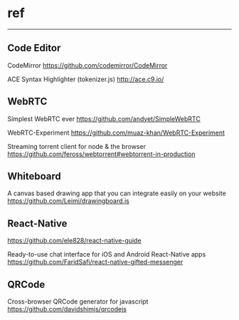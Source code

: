 # ref
------

## Code Editor

CodeMirror https://github.com/codemirror/CodeMirror

ACE Syntax Highlighter (tokenizer.js) http://ace.c9.io/


## WebRTC

Simplest WebRTC ever https://github.com/andyet/SimpleWebRTC

WebRTC-Experiment https://github.com/muaz-khan/WebRTC-Experiment

Streaming torrent client for node & the browser  https://github.com/feross/webtorrent#webtorrent-in-production


## Whiteboard

A canvas based drawing app that you can integrate easily on your website https://github.com/Leimi/drawingboard.js


## React-Native

https://github.com/ele828/react-native-guide

Ready-to-use chat interface for iOS and Android React-Native apps https://github.com/FaridSafi/react-native-gifted-messenger

## QRCode
Cross-browser QRCode generator for javascript https://github.com/davidshimjs/qrcodejs
